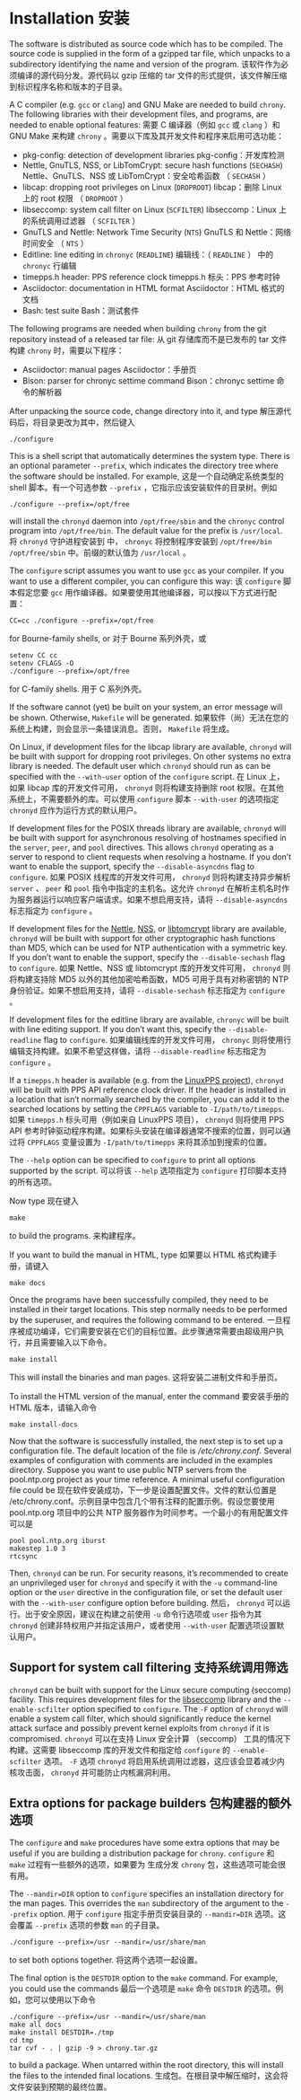 # Installation 安装

The software is distributed as source code which has to be compiled. The source code is supplied in the form of a gzipped tar file, which unpacks to a subdirectory identifying the name and version of the program.
该软件作为必须编译的源代码分发。源代码以 gzip 压缩的 tar 文件的形式提供，该文件解压缩到标识程序名称和版本的子目录。

A C compiler (e.g. `gcc` or `clang`) and GNU Make are needed to build `chrony`. The following libraries with their development files, and programs, are needed to enable optional features:
需要 C 编译器（例如 `gcc` 或 `clang` ）和 GNU Make 来构建 `chrony` 。需要以下库及其开发文件和程序来启用可选功能：

- pkg-config: detection of development libraries
  pkg-config：开发库检测
- Nettle, GnuTLS, NSS, or LibTomCrypt: secure hash functions (`SECHASH`)
  Nettle、GnuTLS、NSS 或 LibTomCrypt：安全哈希函数 （ `SECHASH` ）
- libcap: dropping root privileges on Linux (`DROPROOT`)
  libcap：删除 Linux 上的 root 权限 （ `DROPROOT` ）
- libseccomp: system call filter on Linux (`SCFILTER`)
  libseccomp：Linux 上的系统调用过滤器 （ `SCFILTER` ）
- GnuTLS and Nettle: Network Time Security (`NTS`)
  GnuTLS 和 Nettle：网络时间安全 （ `NTS` ）
- Editline: line editing in `chronyc` (`READLINE`)
  编辑线：（ `READLINE` ） 中的 `chronyc` 行编辑
- timepps.h header: PPS reference clock
  timepps.h 标头：PPS 参考时钟
- Asciidoctor: documentation in HTML format
  Asciidoctor：HTML 格式的文档
- Bash: test suite Bash：测试套件

The following programs are needed when building `chrony` from the git repository instead of a released tar file:
从 git 存储库而不是已发布的 tar 文件构建 `chrony` 时，需要以下程序：

- Asciidoctor: manual pages
  Asciidoctor：手册页
- Bison: parser for chronyc settime command
  Bison：chronyc settime 命令的解析器

After unpacking the source code, change directory into it, and type
解压源代码后，将目录更改为其中，然后键入

```
./configure
```

This is a shell script that automatically determines the system type. There is an optional parameter `--prefix`, which indicates the directory tree where the software should be installed. For example,
这是一个自动确定系统类型的 shell 脚本。有一个可选参数 `--prefix` ，它指示应该安装软件的目录树。例如

```
./configure --prefix=/opt/free
```

will install the `chronyd` daemon into `/opt/free/sbin` and the `chronyc` control program into `/opt/free/bin`. The default value for the prefix is `/usr/local`.
将 `chronyd` 守护进程安装到 中， `chronyc` 将控制程序安装到 `/opt/free/bin` `/opt/free/sbin` 中。前缀的默认值为 `/usr/local` 。

The `configure` script assumes you want to use `gcc` as your compiler. If you want to use a different compiler, you can configure this way:
该 `configure` 脚本假定您要 `gcc` 用作编译器。如果要使用其他编译器，可以按以下方式进行配置：

```
CC=cc ./configure --prefix=/opt/free
```

for Bourne-family shells, or
对于 Bourne 系列外壳，或

```
setenv CC cc
setenv CFLAGS -O
./configure --prefix=/opt/free
```

for C-family shells. 用于 C 系列外壳。

If the software cannot (yet) be built on your system, an error message will be shown. Otherwise, `Makefile` will be generated.
如果软件（尚）无法在您的系统上构建，则会显示一条错误消息。否则， `Makefile` 将生成。

On Linux, if development files for the libcap library are available, `chronyd` will be built with support for dropping root privileges. On other systems no extra library is needed. The default user which `chronyd` should run as can be specified with the `--with-user` option of the `configure` script.
在 Linux 上，如果 libcap 库的开发文件可用， `chronyd` 则将构建支持删除 root 权限。在其他系统上，不需要额外的库。可以使用 `configure` 脚本 `--with-user` 的选项指定 `chronyd` 应作为运行方式的默认用户。

If development files for the POSIX threads library are available, `chronyd` will be built with support for asynchronous resolving of hostnames specified in the `server`, `peer`, and `pool` directives. This allows `chronyd` operating as a server to respond to client requests when resolving a hostname. If you don’t want to enable the support, specify the `--disable-asyncdns` flag to `configure`.
如果 POSIX 线程库的开发文件可用， `chronyd` 则将构建支持异步解析 `server` 、 `peer` 和 `pool` 指令中指定的主机名。这允许 `chronyd` 在解析主机名时作为服务器运行以响应客户端请求。如果不想启用支持，请将 `--disable-asyncdns` 标志指定为 `configure` 。

If development files for the [Nettle](https://www.lysator.liu.se/~nisse/nettle/), [NSS](https://developer.mozilla.org/en-US/docs/Mozilla/Projects/NSS), or [libtomcrypt](https://www.libtom.net/LibTomCrypt/) library are available, `chronyd` will be built with support for other cryptographic hash functions than MD5, which can be used for NTP authentication with a symmetric key. If you don’t want to enable the support, specify the `--disable-sechash` flag to `configure`.
如果 Nettle、NSS 或 libtomcrypt 库的开发文件可用， `chronyd` 则将构建支持除 MD5 以外的其他加密哈希函数，MD5 可用于具有对称密钥的 NTP 身份验证。如果不想启用支持，请将 `--disable-sechash` 标志指定为 `configure` 。

If development files for the editline library are available, `chronyc` will be built with line editing support. If you don’t want this, specify the `--disable-readline` flag to `configure`.
如果编辑线库的开发文件可用， `chronyc` 则将使用行编辑支持构建。如果不希望这样做，请将 `--disable-readline` 标志指定为 `configure` 。

If a `timepps.h` header is available (e.g. from the [LinuxPPS project](http://linuxpps.org)), `chronyd` will be built with PPS API reference clock driver. If the header is installed in a location that isn’t normally searched by the compiler, you can add it to the searched locations by setting the `CPPFLAGS` variable to `-I/path/to/timepps`.
如果 `timepps.h` 标头可用（例如来自 LinuxPPS 项目）， `chronyd` 则将使用 PPS API 参考时钟驱动程序构建。如果标头安装在编译器通常不搜索的位置，则可以通过将 `CPPFLAGS` 变量设置为 `-I/path/to/timepps` 来将其添加到搜索的位置。

The `--help` option can be specified to `configure` to print all options supported by the script.
可以将该 `--help` 选项指定为 `configure` 打印脚本支持的所有选项。

Now type 现在键入

```
make
```

to build the programs.
来构建程序。

If you want to build the manual in HTML, type
如果要以 HTML 格式构建手册，请键入

```
make docs
```

Once the programs have been successfully compiled, they need to be installed in their target locations. This step normally needs to be performed by the superuser, and requires the following command to be entered.
一旦程序被成功编译，它们需要安装在它们的目标位置。此步骤通常需要由超级用户执行，并且需要输入以下命令。

```
make install
```

This will install the binaries and man pages.
这将安装二进制文件和手册页。

To install the HTML version of the manual, enter the command
要安装手册的 HTML 版本，请输入命令

```
make install-docs
```

Now that the software is successfully installed, the next step is to set up a configuration file. The default location of the file is */etc/chrony.conf*. Several examples of configuration with comments are included in the examples directory. Suppose you want to use public NTP servers from the pool.ntp.org project as your time reference. A minimal useful configuration file could be
现在软件安装成功，下一步是设置配置文件。文件的默认位置是 /etc/chrony.conf。示例目录中包含几个带有注释的配置示例。假设您要使用 pool.ntp.org 项目中的公共 NTP 服务器作为时间参考。一个最小的有用配置文件可以是

```
pool pool.ntp.org iburst
makestep 1.0 3
rtcsync
```

Then, `chronyd` can be run. For security reasons, it’s recommended to create an unprivileged user for `chronyd` and specify it with the `-u` command-line option or the `user` directive in the configuration file, or set the default user with the `--with-user` configure option before building.
然后， `chronyd` 可以运行。出于安全原因，建议在构建之前使用 `-u` 命令行选项或 `user` 指令为其 `chronyd` 创建非特权用户并指定该用户，或者使用 `--with-user` 配置选项设置默认用户。

## Support for system call filtering 支持系统调用筛选

`chronyd` can be built with support for the Linux secure computing (seccomp) facility. This requires development files for the [libseccomp](https://github.com/seccomp/libseccomp) library and the `--enable-scfilter` option specified to `configure`. The `-F` option of `chronyd` will enable a system call filter, which should significantly reduce the kernel attack surface and possibly prevent kernel exploits from `chronyd` if it is compromised.
 `chronyd` 可以在支持 Linux 安全计算 （seccomp） 工具的情况下构建。这需要 libseccomp 库的开发文件和指定给 `configure` 的 `--enable-scfilter` 选项。 `-F` 选项 `chronyd` 将启用系统调用过滤器，这应该会显着减少内核攻击面， `chronyd` 并可能防止内核漏洞利用。

## Extra options for package builders 包构建器的额外选项

The `configure` and `make` procedures have some extra options that may be useful if you are building a distribution package for `chrony`.
 `configure` 和 `make` 过程有一些额外的选项，如果要为 生成分发 `chrony` 包，这些选项可能会很有用。

The `--mandir=DIR` option to `configure` specifies an installation directory for the man pages. This overrides the `man` subdirectory of the argument to the `--prefix` option.
用于 `configure` 指定手册页安装目录的 `--mandir=DIR` 选项。这会覆盖 `--prefix` 选项的参数 `man` 的子目录。

```
./configure --prefix=/usr --mandir=/usr/share/man
```

to set both options together.
将这两个选项一起设置。

The final option is the `DESTDIR` option to the `make` command. For example, you could use the commands
最后一个选项是 `make` 命令 `DESTDIR` 的选项。例如，您可以使用以下命令

```
./configure --prefix=/usr --mandir=/usr/share/man
make all docs
make install DESTDIR=./tmp
cd tmp
tar cvf - . | gzip -9 > chrony.tar.gz
```

to build a package. When untarred within the root directory, this will install the files to the intended final locations.
生成包。在根目录中解压缩时，这会将文件安装到预期的最终位置。